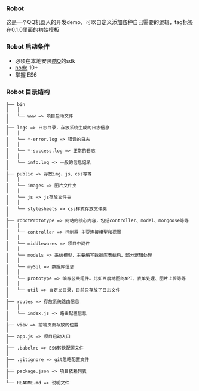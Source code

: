 ### Robot

这是一个QQ机器人的开发demo，可以自定义添加各种自己需要的逻辑，tag标签在0.1.0里面的初始模板

### Robot 启动条件

- 必须在本地安装[酷Q](https://cqhttp.cc/docs/4.7/#/)的sdk
- [node](https://nodejs.org/en/) 10+
- 掌握 ES6

### Robot 目录结构

```
├── bin
│   │
│   └── www => 项目启动文件
│
├── logs => 日志目录，存放系统生成的日志信息
│   │
│   └── *-error.log => 错误的日志
│   │
│   └── *-success.log => 正常的日志
│   │
│   └── info.log => 一般的信息记录
│
├── public => 存放img、js、css等等
│   │
│   └── images => 图片文件夹
│   │
│   └── js => js存放文件夹
│   │
│   └── stylesheets => css样式存放文件夹
│
├── robotPrototype => 网站的核心内容，包括controller、model、mongoose等等
│   │
│   └── controller => 控制器 主要连接模型和视图
│   │
│   └── middlewares => 项目中间件
│   │
│   └── models => 系统模型，主要编写数据库表结构、部分逻辑处理
│   │
│   └── mySql => 数据库信息
│   │
│   └── prototype => 编写公共组件。比如百度地图的API、表单处理、图片上传等等
│   │
│   └── util => 自定义目录，目前只存放了日志文件
│
├── routes => 存放系统路由信息
│   │
│   └── index.js => 路由配置信息
│
├── view => 前端页面存放的位置
│
├── app.js => 项目启动入口
│
├── .babelrc => ES6转换配置文件
│
├── .gitignore => git忽略配置文件
│
├── package.json => 项目依赖列表
│
└── README.md => 说明文件
```